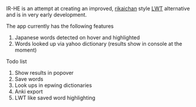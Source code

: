 IR-HE is an attempt at creating an improved, [rikaichan](http://www.polarcloud.com/rikaichan/) style [LWT](http://lwt.sourceforge.net/) alternative and is in very early development.

The app currently has the following features

1. Japanese words detected on hover and highlighted
2. Words looked up via yahoo dictionary (results show in console at the moment)

Todo list

1. Show results in popover
2. Save words
3. Look ups in epwing dictionaries
4. Anki export
5. LWT like saved word highlighting
